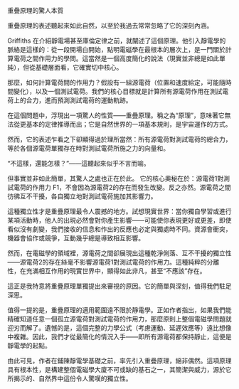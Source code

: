 重疊原理的驚人本質

重疊原理的表述聽起來如此自然，以至於我過去常常忽略了它的深刻內涵。

Griffiths 在介紹靜電場甚至庫倫定律之前，就闡述了這個原理。他引入靜電學的脈絡是這樣的：從一段開場白開始，點明電磁學在最根本的層次上，是一門關於計算電荷之間作用力的學問。這當然是一個高度簡化的說法（現實並非總是如此單純），但從基礎層面看，它確實切中核心。

那麼，如何計算電荷間的作用力？假設有一組源電荷（位置和速度給定，可能隨時間變化），以及一個測試電荷。我們的核心目標就是計算所有源電荷作用在測試電荷上的合力，進而預測測試電荷的運動軌跡。

在這個問題中，浮現出一項驚人的性質——重疊原理。稱之為“原理”，意味著它無法從更基本的定律推導而出；它是自然世界的一項基本規則，是宇宙運作的方式。

然而，它的表述乍看之下卻顯得過於理所當然：所有源電荷對測試電荷的總合力，等於各個源電荷單獨存在時對測試電荷所施之力的向量和。

“不這樣，還能怎樣？”——這聽起來似乎不言而喻。

但事實並非如此簡單，其驚人之處也正在於此。 它的核心奧秘在於：源電荷1對測試電荷的作用力 F1，不會因為源電荷2的存在而發生改變。反之亦然。源電荷之間彷彿互不干擾，各自獨立地對測試電荷施加其影響力。

這種獨立性才是重疊原理最令人震撼的地方。試想現實世界：當你獨自學習或進行某項活動時，他人的出現必然會對你產生影響——可能使你表現更好或更差，即使看似沒有劇變，我們接收的信息和作出的反應也必定與獨處時不同。資源會衝突，機器會協作或競爭，互動幾乎總是導致相互影響。

然而，在電磁學的領域裡，源電荷之間卻展現出這種乾淨俐落、互不干擾的獨立性——源電荷2的存在絲毫不影響源電荷1對測試電荷的作用力。這種純粹的分離性，在充滿相互作用的現實世界中，顯得如此非凡，甚至“不應該”存在。

這正是我特意將重疊原理單獨提出來審視的原因。它的簡單與深刻，值得我們駐足深思。

值得一提的是，重疊原理的適用範圍遠不限於靜電學。正如作者指出，如果我們能精確知道任意一個孤立源電荷對測試電荷的作用力，那麼原則上整個電磁學問題就迎刃而解了。遺憾的是，這個完整的力學公式（考慮運動、延遲效應等）遠比想像中複雜。因此，我們才從最簡化的情況入手——即所有源電荷都保持靜止，這便是靜電學的起點。

由此可見，作者在鋪陳靜電學基礎之前，率先引入重疊原理，絕非偶然。這項原理具有根本性，是構建整個電磁學大廈不可或缺的基石之一，其簡潔與威力，源於它所揭示的、自然界中這份令人驚嘆的獨立性。